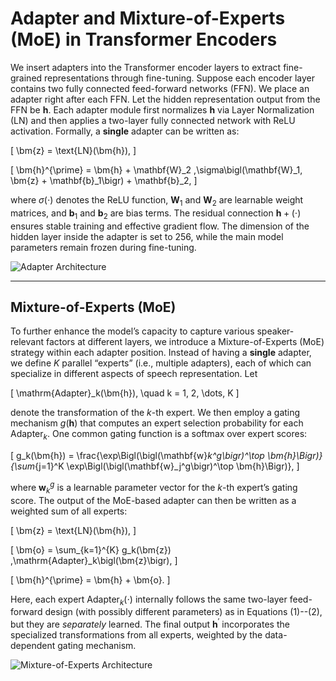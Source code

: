 # Adapter and Mixture-of-Experts (MoE) in Transformer Encoders

We insert adapters into the Transformer encoder layers to extract fine-grained representations through fine-tuning. Suppose each encoder layer contains two fully connected feed-forward networks (FFN). We place an adapter right after each FFN. Let the hidden representation output from the FFN be $\bm{h}$. Each adapter module first normalizes $\bm{h}$ via Layer Normalization (LN) and then applies a two-layer fully connected network with ReLU activation. Formally, a **single** adapter can be written as:

\[
\bm{z} = \text{LN}(\bm{h}),
\]

\[
\bm{h}^{\prime} = \bm{h} + \mathbf{W}_2 \,\sigma\bigl(\mathbf{W}_1\, \bm{z} + \mathbf{b}_1\bigr) + \mathbf{b}_2,
\]

where $\sigma(\cdot)$ denotes the ReLU function, $\mathbf{W}_1$ and $\mathbf{W}_2$ are learnable weight matrices, and $\mathbf{b}_1$ and $\mathbf{b}_2$ are bias terms. The residual connection $\bm{h} + (\cdot)$ ensures stable training and effective gradient flow. The dimension of the hidden layer inside the adapter is set to 256, while the main model parameters remain frozen during fine-tuning.

![Adapter Architecture](placeholder_for_image)

---

## Mixture-of-Experts (MoE)

To further enhance the model’s capacity to capture various speaker-relevant factors at different layers, we introduce a Mixture-of-Experts (MoE) strategy within each adapter position. Instead of having a **single** adapter, we define $K$ parallel “experts” (i.e., multiple adapters), each of which can specialize in different aspects of speech representation. Let 

\[
\mathrm{Adapter}_k(\bm{h}), \quad k = 1, 2, \dots, K
\]

denote the transformation of the $k$-th expert. We then employ a gating mechanism $g(\bm{h})$ that computes an expert selection probability for each $\mathrm{Adapter}_k$. One common gating function is a softmax over expert scores:

\[
g_k(\bm{h}) = \frac{\exp\Bigl(\bigl(\mathbf{w}_k^g\bigr)^\top \bm{h}\Bigr)}
{\sum_{j=1}^K \exp\Bigl(\bigl(\mathbf{w}_j^g\bigr)^\top \bm{h}\Bigr)},
\]

where $\mathbf{w}_k^g$ is a learnable parameter vector for the $k$-th expert’s gating score. The output of the MoE-based adapter can then be written as a weighted sum of all experts:

\[
\bm{z} = \text{LN}(\bm{h}),
\]

\[
\bm{o} = \sum_{k=1}^{K} g_k(\bm{z}) \,\mathrm{Adapter}_k\bigl(\bm{z}\bigr),
\]

\[
\bm{h}^{\prime} = \bm{h} + \bm{o}.
\]

Here, each expert $\mathrm{Adapter}_k(\cdot)$ internally follows the same two-layer feed-forward design (with possibly different parameters) as in Equations (1)--(2), but they are *separately* learned. The final output $\bm{h}^{\prime}$ incorporates the specialized transformations from all experts, weighted by the data-dependent gating mechanism.

![Mixture-of-Experts Architecture](placeholder_for_image)

